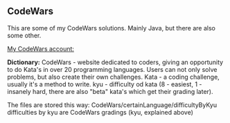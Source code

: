 ## CodeWars

This are some of my CodeWars solutions. Mainly Java, but there are also some other.

[My CodeWars account:](https://www.codewars.com/users/chybrydra "My CodeWars")

**Dictionary:**
CodeWars - website dedicated to coders, giving an opportunity to do Kata's in over 20 programming languages. Users can not only solve problems, but also create their own challenges.
Kata - a coding challenge, usually it's a method to write.
kyu - difficulty od kata (8 - easiest, 1 - insanely hard, there are also "beta" kata's which get their grading later).

The files are stored this way:
CodeWars/certainLanguage/difficultyByKyu
difficulties by kyu are CodeWars gradings (kyu, explained above)
